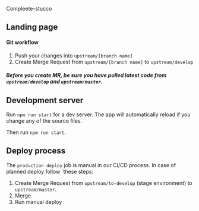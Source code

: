Compleete-stucco

## Landing page

#### Git workflow

1. Push your changes into `upstream/[branch name]`
2. Create Merge Request from `upstream/[branch name]` to `upstream/develop`

##### **Before you create MR, be sure you have pulled latest code from `upstream/develop` and `upstream/master`.**


## Development server

Run `npm run start` for a dev server. The app will automatically reload if you change any of the source files.

Then run `npm run start`.



## Deploy process

The `production deploy` job is manual in our CI/CD process. In case of planned deploy follow `these steps:

1. Create Merge Request from `upstream/to-develop` (stage environment) to `upstream/master`.
2. Merge
3. Run manual deploy
